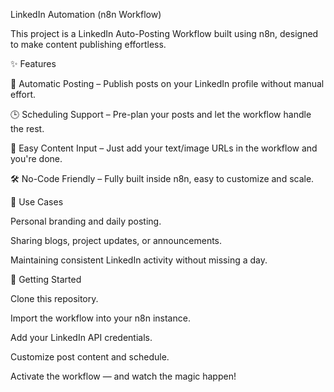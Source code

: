 
LinkedIn Automation (n8n Workflow)

This project is a LinkedIn Auto-Posting Workflow built using n8n, designed to make content publishing effortless.

✨ Features

📅 Automatic Posting – Publish posts on your LinkedIn profile without manual effort.

🕒 Scheduling Support – Pre-plan your posts and let the workflow handle the rest.

📂 Easy Content Input – Just add your text/image URLs in the workflow and you're done.

🛠 No-Code Friendly – Fully built inside n8n, easy to customize and scale.

🧠 Use Cases

Personal branding and daily posting.

Sharing blogs, project updates, or announcements.

Maintaining consistent LinkedIn activity without missing a day.

🚀 Getting Started

Clone this repository.

Import the workflow into your n8n instance.

Add your LinkedIn API credentials.

Customize post content and schedule.

Activate the workflow — and watch the magic happen!
